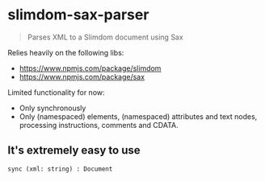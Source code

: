 # slimdom-sax-parser

> Parses XML to a Slimdom document using Sax

Relies heavily on the following libs:

- https://www.npmjs.com/package/slimdom
- https://www.npmjs.com/package/sax

Limited functionality for now:

- Only synchronously
- Only (namespaced) elements, (namespaced) attributes and text nodes, processing instructions, comments and CDATA.

## It's extremely easy to use

```
sync (xml: string) : Document
```
